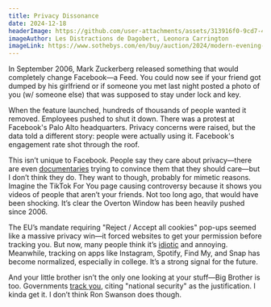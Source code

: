 ```yaml
---
title: Privacy Dissonance
date: 2024-12-18
headerImage: https://github.com/user-attachments/assets/313916f0-9cd7-4761-817d-1f78cd6a6956
imageAuthor: Les Distractions de Dagobert, Leonora Carrington
imageLink: https://www.sothebys.com/en/buy/auction/2024/modern-evening-auction/les-distractions-de-dagobert
---
```

In September 2006, Mark Zuckerberg released something that would completely change Facebook—a Feed. You could now see if your friend got dumped by his girlfriend or if someone you met last night posted a photo of you (w/ someone else) that was supposed to stay under lock and key.

When the feature launched, hundreds of thousands of people wanted it removed. Employees pushed to shut it down. There was a protest at Facebook's Palo Alto headquarters. Privacy concerns were raised, but the data told a different story: people were actually using it. Facebook's engagement rate shot through the roof.

This isn’t unique to Facebook. People say they care about privacy—there are even [documentaries](https://en.wikipedia.org/wiki/The_Social_Dilemma) trying to convince them that they should care—but I don’t think they do. They want to though, probably for mimetic reasons. Imagine the TikTok For You page causing controversy because it shows you videos of people that aren’t your friends. Not too long ago, that would have been shocking. It’s clear the Overton Window has been heavily pushed since 2006.

The EU’s mandate requiring "Reject / Accept all cookies" pop-ups seemed like a massive privacy win—it forced websites to get your permission before tracking you. But now, many people think it’s [idiotic](https://x.com/levelsio/status/1713175988991930377) and annoying. Meanwhile, tracking on apps like Instagram, Spotify, Find My, and Snap has become normalized, especially in college. It’s a strong signal for the future.

And your little brother isn’t the only one looking at your stuff—Big Brother is too. Governments [track you](https://en.wikipedia.org/wiki/Patriot_Act), citing "national security" as the justification. I kinda get it. I don’t think Ron Swanson does though.
